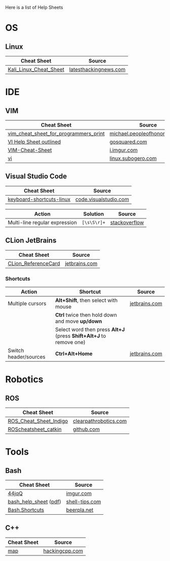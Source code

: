 Here is a list of Help Sheets

# OS

## Linux

| Cheat Sheet | Source |
|-------------|--------|
| [Kali_Linux_Cheat_Sheet](os/linux/Kali_Linux_Cheat_Sheet.png) | [latesthackingnews.com](https://www.latesthackingnews.com/wp-content/uploads/2015/08/Kali_Linux_Cheat_Sheet.png) |

# IDE

## VIM

| Cheat Sheet | Source |
|-------------|--------|
| [vim_cheat_sheet_for_programmers_print](ide/vim/vim_cheat_sheet_for_programmers_print.png) | [michael.peopleofhonoronly.com](http://michael.peopleofhonoronly.com/vim/vim_cheat_sheet_for_programmers_print.png) |
| [VI Help Sheet outlined](ide/vim/VI_Help_Sheet_outlined.pdf) | [gosquared.com](http://downloads.gosquared.com/help_sheets/10/VI%20Help%20Sheet%20outlined.pdf) |
| [VIM-Cheat-Sheet](ide/vim/VIM-Cheat-Sheet.jpg) | [i.imgur.com](http://i.imgur.com/TVmDF.png) |
| [vi](ide/vim/vi.odt) | [linux.subogero.com](http://linux.subogero.com/wp-content/uploads/2011/07/vi.odt) |

## Visual Studio Code

| Cheat Sheet | Source |
|-------------|--------|
| [keyboard-shortcuts-linux](ide/visualstudio_code/keyboard-shortcuts-linux.pdf) | [code.visualstudio.com](https://code.visualstudio.com/shortcuts/keyboard-shortcuts-linux.pdf) |

| Action | Solution | Source |
|--------|----------|--------|
| Multi-line regular expression | `[\s\S\r]+` | [stackoverflow](https://stackoverflow.com/a/41151078/5139023) |


## CLion JetBrains

| Cheat Sheet | Source |
|-------------|--------|
| [CLion_ReferenceCard](ide/clion/CLion_ReferenceCard.pdf) | [jetbrains.com](https://resources.jetbrains.com/assets/products/clion/CLion_ReferenceCard.pdf) |

### Shortcuts

| Action | Shortcut | Source |
|--------|----------|--------|
| Multiple cursors | **Alt+Shift**, then select with mouse | [jetbrains.com](https://blog.jetbrains.com/clion/2016/07/become-multi-armed-with-clions-multiple-cursors/) |
| | **Ctrl** twice then hold down and move **up/down** | |
| | Select word then press **Alt+J** (press **Shift+Alt+J** to remove one)| |
| Switch header/sources | **Ctrl+Alt+Home** | [jetbrains.com](https://www.jetbrains.com/help/clion/2016.3/navigation-in-source-code.html) |

# Robotics

## ROS

| Cheat Sheet | Source |
|-------------|--------|
| [ROS_Cheat_Sheet_Indigo](robotics/ros/ROS_Cheat_Sheet_Indigo.pdf) | [clearpathrobotics.com](http://bit.ly/1RCVMaB) |
| [ROScheatsheet_catkin](robotics/ros/ROScheatsheet_catkin.pdf) | [github.com](https://github.com/ros/cheatsheet/releases/download/0.0.1/ROScheatsheet_catkin.pdf) |

# Tools

## Bash

| Cheat Sheet | Source |
|-------------|--------|
| [44jqQ](tools/bash/44jqQ.png) | [imgur.com](http://imgur.com/44jqQ) |
| [bash_help_sheet](tools/bash/bash_help_sheet.jpg) ([pdf](tools/bash/bash-help-sheet.pdf)) | [shell-tips.com](https://www.shell-tips.com/posts/6/) |
| [Bash.Shortcuts](tools/bash/Bash.Shortcuts.pdf) | [beerpla.net](http://beerpla.net/downloads/Bash.Shortcuts.pdf) |

## C++

| Cheat Sheet | Source |
|-------------|--------|
| [map](tools/cpp/map.png) | [hackingcpp.com](https://hackingcpp.com/cpp/cheat_sheets.html) |